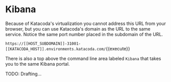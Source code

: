 # Kibana #

Because of Katacoda's virtualization you cannot address this URL from your browser, but you can use Katacoda's domain as the URL to the same service. Notice the same port number placed in the subdomain of the URL.

`https://[[HOST_SUBDOMAIN]]-31001-[[KATACODA_HOST]].environments.katacoda.com/`{{execute}}

There is also a top above the command line area labeled `Kibana` that takes you to the same Kibana portal.



TODO: Drafting...
